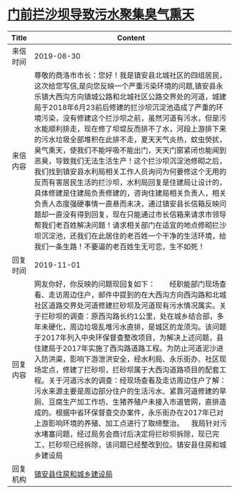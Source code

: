 # <a href="http://www.shangluo.gov.cn/zmhd/ldxxxx.jsp?urltype=leadermail.LeaderMailContentUrl&wbtreeid=1112&leadermailid=5424">门前拦沙坝导致污水聚集臭气熏天</a>
| Title |                                                                                                                                                                                                                                   Content                                                                                                                                                                                                                                   |
|:-----:|-----------------------------------------------------------------------------------------------------------------------------------------------------------------------------------------------------------------------------------------------------------------------------------------------------------------------------------------------------------------------------------------------------------------------------------------------------------------------------|
| 来信时间  | 2019-08-30                                                                                                                                                                                                                                                                                                                                                                                                                                                                  |
| 来信内容  | 尊敬的商洛市市长：您好！我是镇安县北城社区的四组居民，这次给您写信,是向您反映一个严重污染环境的问题,镇安县永乐镇大西沟方向镇城公路和北城社区公路交界处的河道，城建局于2018年6月23前后修建的拦沙坝沉淀池造成了严重的环境污染，没有修建这个拦沙坝之前，虽然河道有污水，但是污水能顺利排走，现在修了坝堤反而排不了水，河段上游排下来的污水垃圾全部堆积在此排不走，夏天天气炎热，蚊虫熒扰，臭气熏天，使我们不能呼吸不能出门，天天门窗紧闭也能闻到恶臭，导致我们无法生活生产！这个拦沙坝沉淀池修砌之后，我们找到镇安县水利局相关工作人员询问为何要修这个无用的反而有害居民生活的拦沙坝，水利局回复是住建局让设计的，具体修建是住建局负责修建的，咨询住建局相关负责人，相关负责人态度强硬事情一直悬而未决，通过镇安县长信箱反映问题却一直没有得到回复，现在只能通过市长信箱来请求市领导帮我们老百姓解决问题！请求相关部门在适宜的地点修砌拦沙坝沉淀池，还我们在此居住的老百姓一个干净的生活环境，给我们一条生路！不要逼的老百姓生无可恋，生不如死！ |
| 回复时间  | 2019-11-01                                                                                                                                                                                                                                                                                                                                                                                                                                                                  |
| 回复内容  | 网友你好，你反映的问题现回复如下：　　经职能部门现场查看、走访周边住户，邮件中提到的在大西沟方向西沟路和北城社区道路交界处河道修建拦砂坝及河道现有污水情况属实。关于拦砂坝的调查：原西沟路长约1公里，处在城乡结合部，多年未硬化，周边垃圾乱堆污水直排，是城区的龙须沟。该问题于2017年列入中央环保督查整改项目，为解决上述问题，县住建局于2017年实施了西沟路道路工程。为防止河道泥沙进入防洪渠，影响下游泄洪安全，经水利局、永乐街办、社区现场定点，修建了拦砂坝，拦砂坝属于大西沟道路项目的配套工程。关于河道污水的调查：经现场查看及走访周边住户了解：污水来源主要是周边部分住户的生活污水、紧靠河道修建的旱厕、豆腐生产加工作坊、生猪养殖户未接入市道管网，直排造成的。根据中省环保督查交办案件，永乐街办在2017年已对上游影响环境的养殖、加工点进行了取缔整治。    我局针对污水堵塞问题，经过局务会商讨后决定将拦砂坝拆除，现已完工，拦砂坝已经拆除，该问题已经整改到位。镇安县住房和城乡建设局                   |
| 回复机构  | <a href="../../categories/agencies/镇安县住房和城乡建设局.md">镇安县住房和城乡建设局</a>                                                                                                                                                                                                                                                                                                                                                                                                            |